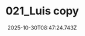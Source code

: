 ---
title: "021_Luis copy"
description: ""
image: "/uploads/photos/1761814044735-021_Luis_copy.webp"
display: "/uploads/photos/1761814044735-021_Luis_copy-display.webp"
thumbnail: "/uploads/photos/1761814044735-021_Luis_copy-thumb.webp"
width: 4000
height: 5556
featured: false
date: 2025-10-30T08:47:24.743Z
order: 0
---